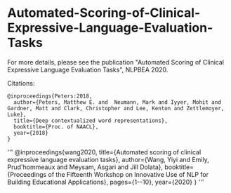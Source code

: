 # Automated-Scoring-of-Clinical-Expressive-Language-Evaluation-Tasks

For more details, please see the publication "Automated Scoring of Clinical Expressive Language Evaluation Tasks", NLPBEA 2020.

Citations:

```
@inproceedings{Peters:2018,
  author={Peters, Matthew E. and  Neumann, Mark and Iyyer, Mohit and Gardner, Matt and Clark, Christopher and Lee, Kenton and Zettlemoyer, Luke},
  title={Deep contextualized word representations},
  booktitle={Proc. of NAACL},
  year={2018}
}
```


'''
@inproceedings{wang2020,
  title={Automated scoring of clinical expressive language evaluation tasks},
  author={Wang, Yiyi and Emily, Prud'hommeaux and Meysam, Asgari and Jill Dolata},
  booktitle={Proceedings of the Fifteenth Workshop on Innovative Use of NLP for Building Educational Applications},
  pages={1--10},
  year={2020}
}
'''
